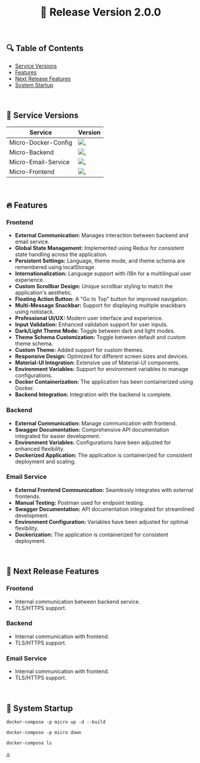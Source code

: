 <h1 id="top" align="center">🚢 Release Version 2.0.0 </h1> 

<br/>

## 🔍 Table of Contents

- [Service Versions](#service-versions)
- [Features](#features)
- [Next Release Features](#next-release-features)
- [System Startup](#system-startup)
 
<br/>

<h2 id="service-versions">🧩 Service Versions</h2> 

| Service               | Version                                                                                                                                                                           |
|-----------------------|-----------------------------------------------------------------------------------------------------------------------------------------------------------------------------------|
| Micro-Docker-Config   | [![.](https://img.shields.io/badge/2.0.0-233838?style=flat&label=release&labelColor=4A154B&color=233838)](https://github.com/ahmettoguz/Micro-Docker-Config/tree/release/2.0.0)   |
| Micro-Backend         | [![.](https://img.shields.io/badge/1.2.0-233838?style=flat&label=release&labelColor=4A154B&color=233838)](https://github.com/ahmettoguz/Micro-Backend/tree/release/1.2.0)         |
| Micro-Email-Service   | [![.](https://img.shields.io/badge/1.1.0-233838?style=flat&label=release&labelColor=4A154B&color=233838)](https://github.com/ahmettoguz/Micro-Email-Service/tree/release/1.1.0)   |
| Micro-Frontend        | [![.](https://img.shields.io/badge/2.1.0-233838?style=flat&label=release&labelColor=4A154B&color=233838)](https://github.com/ahmettoguz/Micro-Frontend/tree/release/2.1.0)        |

<br/>

<h2 id="features">🔥 Features</h2>

### Frontend

+ **External Communication:** Manages interaction between backend and email service.
+ **Global State Management:** Implemented using Redux for consistent state handling across the application.
+ **Persistent Settings:** Language, theme mode, and theme schema are remembered using localStorage.
+ **Internationalization:** Language support with i18n for a multilingual user experience.
+ **Custom Scrollbar Design:** Unique scrollbar styling to match the application's aesthetic.
+ **Floating Action Button:** A "Go to Top" button for improved navigation.
+ **Multi-Message Snackbar:** Support for displaying multiple snackbars using notistack.
+ **Professional UI/UX:** Modern user interface and experience.
+ **Input Validation:** Enhanced validation support for user inputs.
+ **Dark/Light Theme Mode:** Toggle between dark and light modes.
+ **Theme Schema Customization:** Toggle between default and custom theme schema.
+ **Custom Theme:** Added support for custom themes.
+ **Responsive Design:** Optimized for different screen sizes and devices.
+ **Material-UI Integration:** Extensive use of Material-UI components.
+ **Environment Variables:** Support for environment variables to manage configurations.
+ **Docker Containerization:** The application has been containerized using Docker.
+ **Backend Integration:** Integration with the backend is complete.

### Backend

+ **External Communication:** Manage communication with frontend.
+ **Swagger Documentation:** Comprehensive API documentation integrated for easier development.
+ **Environment Variables:** Configurations have been adjusted for enhanced flexibility.
+ **Dockerized Application:** The application is containerized for consistent deployment and scaling.


### Email Service

+ **External Frontend Communication:** Seamlessly integrates with external frontends.
+ **Manual Testing:** Postman used for endpoint testing.
+ **Swagger Documentation:** API documentation integrated for streamlined development.
+ **Environment Configuration:** Variables have been adjusted for optimal flexibility.
+ **Dockerization:** The application is containerized for consistent deployment.
  
<br/>

<h2 id="next-release-features">🚧 Next Release Features</h2>

### Frontend
- Internal communication between backend service.
- TLS/HTTPS support.

### Backend
- Internal communication with frontend.
- TLS/HTTPS support.

### Email Service
- Internal communication with frontend.
- TLS/HTTPS support.
  
<br/>
  
<h2 id="system-startup">🚀 System Startup</h2> 

```
docker-compose -p micro up -d --build

docker-compose -p micro down

docker-compose ls
```

[🔝](#top)
